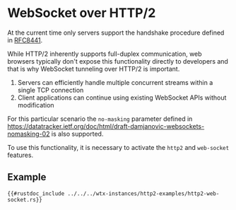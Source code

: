 # WebSocket over HTTP/2

At the current time only servers support the handshake procedure defined in [RFC8441](https://datatracker.ietf.org/doc/html/rfc8441).

While HTTP/2 inherently supports full-duplex communication, web browsers typically don't expose this functionality directly to developers and that is why WebSocket tunneling over HTTP/2 is important.

1. Servers can efficiently handle multiple concurrent streams within a single TCP connection
2. Client applications can continue using existing WebSocket APIs without modification

For this particular scenario the `no-masking` parameter defined in <https://datatracker.ietf.org/doc/html/draft-damjanovic-websockets-nomasking-02> is also supported.

To use this functionality, it is necessary to activate the `http2` and `web-socket` features.

## Example

```rust,edition2021,no_run
{{#rustdoc_include ../../../wtx-instances/http2-examples/http2-web-socket.rs}}
```